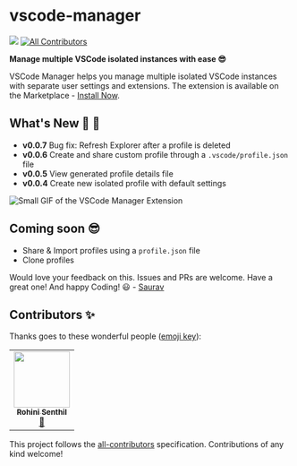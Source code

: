 # vscode-manager 
![](https://vsmarketplacebadge.apphb.com/version-short/mrsauravsahu.vscode-manager.svg?color=blue&subject=VSCode%20MarketPlace)<!-- ALL-CONTRIBUTORS-BADGE:START - Do not remove or modify this section -->
[![All Contributors](https://img.shields.io/badge/all_contributors-1-orange.svg?style=flat)](#contributors)
<!-- ALL-CONTRIBUTORS-BADGE:END -->

**Manage multiple VSCode isolated instances with ease 😎**



VSCode Manager helps you manage multiple isolated VSCode instances with separate user settings and extensions. The extension is available on the Marketplace - [Install Now](https://marketplace.visualstudio.com/items?itemName=mrsauravsahu.vscode-manager).

## What's New 🎉 🥳
- **v0.0.7** Bug fix: Refresh Explorer after a profile is deleted
- **v0.0.6** Create and share custom profile through a `.vscode/profile.json` file
- **v0.0.5** View generated profile details file
- **v0.0.4** Create new isolated profile with default settings

![Small GIF of the VSCode Manager Extension](https://user-images.githubusercontent.com/9134050/120378526-2c159c80-c33c-11eb-8f06-ee0b74f9e196.gif)


## Coming soon 😎
- Share & Import profiles using a `profile.json` file
- Clone profiles

Would love your feedback on this. Issues and PRs are welcome. Have a great one! And happy Coding! 😃 \- [Saurav](https://twitter.com/mrsauravsahu)
## Contributors ✨

Thanks goes to these wonderful people ([emoji key](https://allcontributors.org/docs/en/emoji-key)):

<!-- ALL-CONTRIBUTORS-LIST:START - Do not remove or modify this section -->
<!-- prettier-ignore-start -->
<!-- markdownlint-disable -->
<table>
  <tr>
    <td align="center"><a href="https://rohinivsenthil.github.io"><img src="https://avatars.githubusercontent.com/u/42040329?v=4?s=100" width="100px;" alt=""/><br /><sub><b>Rohini Senthil</b></sub></a><br /><a href="https://github.com/mrsauravsahu/vscode-manager/issues?q=author%3Arohinivsenthil" title="Bug reports">🐛</a></td>
  </tr>
</table>

<!-- markdownlint-restore -->
<!-- prettier-ignore-end -->

<!-- ALL-CONTRIBUTORS-LIST:END -->

This project follows the [all-contributors](https://github.com/all-contributors/all-contributors) specification. Contributions of any kind welcome!